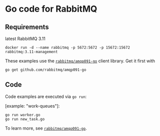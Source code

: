 # Go code for RabbitMQ 

## Requirements

latest RabbitMQ 3.11
    
    docker run -d --name rabbitmq -p 5672:5672 -p 15672:15672 rabbitmq:3.11-management


These examples use the [`rabbitmq/amqp091-go`](https://github.com/rabbitmq/amqp091-go) client library.
Get it first with

    go get github.com/rabbitmq/amqp091-go

## Code

Code examples are executed via `go run`:

[example: "work-queues"]:

    go run worker.go
    go run new_task.go

To learn more, see [`rabbitmq/amqp091-go`](https://github.com/rabbitmq/amqp091-go).